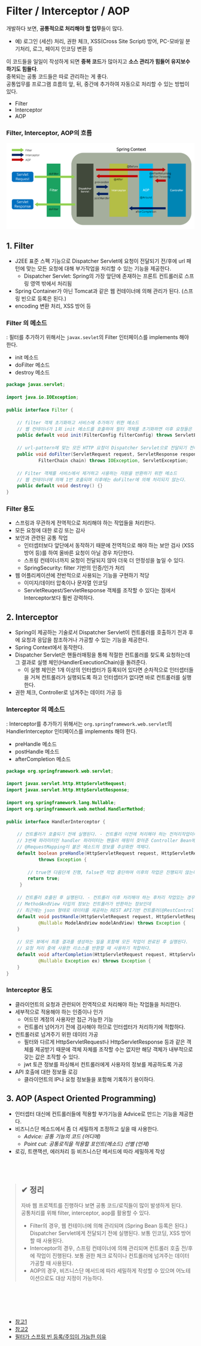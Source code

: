 
# Filter / Interceptor / AOP

개발하다 보면, **공통적으로 처리해야 할 업무**들이 많다.  
- 예) 로그인 (세션) 처리, 권한 체크, XSS(Cross Site Script) 방어, PC-모바일 분기처리, 로그, 페이지 인코딩 변환 등

이 코드들을 일일이 작성하게 되면 **중복 코드**가 많아지고 **소스 관리가 힘들어 유지보수 하기도 힘들다**.  
중복되는 공통 코드들은 따로 관리하는 게 좋다.  
공통업무를 프로그램 흐름의 앞, 뒤, 중간에 추가하여 자동으로 처리할 수 있는 방법이 있다.
- Filter
- Interceptor
- AOP

### Filter, Interceptor, AOP의 흐름
![FLOW](images/filterinterceptoraop.png)




## 1. Filter
- J2EE 표준 스펙 기능으로 Dispatcher Servlet에 요청이 전달되기 전/후에 url 패턴에 맞는 모든 요청에 대해 부가작업을 처리할 수 있는 기능을 제공한다.
  - Dispatcher Servlet: Spring의 가장 앞단에 존재하는 프론트 컨트롤러로 스프링 영역 밖에서 처리됨
- Spring Container가 아닌 Tomcat과 같은 웹 컨테이너에 의해 관리가 된다. (스프링 빈으로 등록은 된다.)
- encoding 변환 처리, XSS 방어 등

### Filter 의 메소드
: 필터를 추가하기 위해서는 `javax.sevlet`의 Filter 인터페이스를 implements 해야 한다.
- init 메소드
- doFilter 메소드
- destroy 메소드

``` java
package javax.servlet;

import java.io.IOException;

public interface Filter {

    // filter 객체 초기화하고 서비스에 추가하기 위한 메소드
    // 웹 컨테이너가 1회 init 메소드를 호출하여 필터 객체를 초기화하면 이후 요청들은 doFilter를 통해 처리된다.
    public default void init(FilterConfig filterConfig) throws ServletException {}

    // url-pattern에 맞는 모든 HTTP 요청이 Dispatcher Servlet으로 전달되기 전에 웹 컨테이너에 의해 실행되는 메소드
    public void doFilter(ServletRequest request, ServletResponse response,
            FilterChain chain) throws IOException, ServletException;

    // Filter 객체를 서비스에서 제거하고 사용하는 자원을 반환하기 위한 메소드
    // 웹 컨테이너에 의해 1번 호출되며 이후에는 doFilter에 의해 처리되지 않는다.
    public default void destroy() {}
}
```

### Filter 용도
- 스프링과 무관하게 전역적으로 처리해야 하는 작업들을 처리한다.
- 모든 요청에 대한 로깅 또는 감사
- 보안과 관련된 공통 작업
  - 인터셉터보다 앞단에서 동작하기 때문에 전역적으로 해야 하는 보안 검사 (XSS 방어 등)를 하여 올바른 요청이 아닐 경우 차단한다.
  - 스프링 컨테이너까지 요청이 전달되지 않아 더욱 더 안정성을 높일 수 있다.
  - SpringSecurity: filter 기반의 인증/인가 처리
- 웹 어플리케이션에 전반적으로 사용되는 기능을 구현하기 적당
  - 이미지/데이터 압축이나 문자열 인코딩
  - ServletReuqest/ServletResponse 객체를 조작할 수 있다는 점에서 Interceptor보다 훨씬 강력하다.




## 2. Interceptor
- Spring이 제공하는 기술로서 Dispatcher Servlet이 컨트롤러를 호출하기 전과 후에 요청과 응답을 참조하거나 가공할 수 있는 기능을 제공한다.
- Spring Context에서 동작한다.
- Dispatcher Servlet은 핸들러매핑을 통해 적절한 컨트롤러를 찾도록 요청하는데 그 결과로 실행 체인(HandlerExecutionChain)을 돌려준다.
  - 이 실행 체인은 1개 이상의 인터셉터가 등록되어 있다면 순차적으로 인터셉터들을 거쳐 컨트롤러가 실행되도록 하고 인터셉터가 없다면 바로 컨트롤러를 실행한다.
- 권한 체크, Controller로 넘겨주는 데이터 가공 등

### Interceptor 의 메소드
: Interceptor를 추가하기 위해서는 `org.springframework.web.servlet`의 HandlerInterceptor 인터페이스를 implements 해야 한다.
- preHandle 메소드
- postHandle 메소드
- afterCompletion 메소드

``` java
package org.springframework.web.servlet;

import javax.servlet.http.HttpServletRequest;
import javax.servlet.http.HttpServletResponse;

import org.springframework.lang.Nullable;
import org.springframework.web.method.HandlerMethod;

public interface HandlerInterceptor {

    // 컨트롤러가 호출되기 전에 실행된다. - 컨트롤러 이전에 처리해야 하는 전처리작업이나 요청정보를 가공하거나 추가하는 경우에 사용한다.
    // 3번째 파라미터인 handler 파라미터는 핸들러 매핑이 찾아준 Controller Bean에 매핑되는 HandlerMethod라는 새로운 타입의 객체로서
    // @RequestMapping이 붙은 메소드의 정보를 추상화한 객체다.
    default boolean preHandle(HttpServletRequest request, HttpServletResponse response, Object handler)
			throws Exception {

        // true면 다음단계 진행, false면 작업 중단하여 이후의 작업은 진행되지 않는다.
        return true;
     }
	
    // 컨트롤러 호출된 후 실행된다. - 컨트롤러 이후 처리해야 하는 후처리 작업있는 경우 사용한다.
    // MethodAndView 타입의 정보는 컨트롤러가 반환하는 정보인데 
    // 최근에는 json 형태로 데이터를 제공하는 REST API기반 컨트롤러(@RestController)를 만들면서 자주 사용되지 않는다.
    default void postHandle(HttpServletRequest request, HttpServletResponse response, Object handler,
            @Nullable ModelAndView modelAndView) throws Exception {
    }
    
    // 모든 뷰에서 최종 결과를 생성하는 일을 포함해 모든 작업이 완료된 후 실행된다.
    // 요청 처리 중에 사용한 리소스를 반환할 때 사용하기 적합하다.
    default void afterCompletion(HttpServletRequest request, HttpServletResponse response, Object handler,
            @Nullable Exception ex) throws Exception {
    }
}
```

### Interceptor 용도
- 클라이언트의 요청과 관련되어 전역적으로 처리해야 하는 작업들을 처리한다.
- 세부적으로 적용해야 하는 인증이나 인가
  - 어드민 계정의 사용자만 접근 가능한 기능
  - 컨트롤러 넘어가기 전에 검사해야 하므로 인터셉터가 처리하기에 적합하다.
- 컨트롤러로 넘겨주기 위한 데이터 가공
  - 필터와 다르게 HttpServletRequest나 HttpServletResponse 등과 같은 객체를 제공받기 때문에 객체 자체를 조작할 수는 없지만
    해당 객체가 내부적으로 갖는 값은 조작할 수 있다.
  - jwt 토큰 정보를 파싱해서 컨트롤러에게 사용자의 정보를 제공하도록 가공
- API 호출에 대한 정보들 로깅
  - 클라이언트의 IP나 요청 정보들을 포함해 기록하기 용이하다.


## 3. AOP (Aspect Oriented Programming)
- 인터셉터 대신에 컨트롤러들에 적용할 부가기능을 Advice로 만드는 기능을 제공한다.
- 비즈니스단 메소드에서 좀 더 세밀하게 조정하고 싶을 때 사용한다.
  - *Advice: 공통 기능의 코드 (어디에)*
  - *Point cut: 공통로직을 적용할 포인트(메소드) 선별 (언제)*
- 로깅, 트랜잭션, 에러처리 등 비즈니스단 메서드에 따라 세밀하게 작성


<br/><br/>


> ## ✔ 정리
> 자바 웹 프로젝트를 진행하다 보면 공통 코드/로직들이 많이 발생하게 된다.  
> 공통처리를 위해 filter, interceptor, aop를 활용할 수 있다.  
> - Filter의 경우, 웹 컨테이너에 의해 관리되며 (Spring Bean 등록은 된다.) Dispatcher Servlet에게 전달되기 전에 실행된다. 보통 인코딩, XSS 방어할 때 사용된다.   
> - Interceptor의 경우, 스프링 컨테이너에 의해 관리되며 컨트롤러 호출 전/후에 작업이 진행된다. 보통 권한 체크 로직이나 컨트롤러에 넘겨주는 데이터 가공할 때 사용된다.
> - AOP의 경우, 비즈니스단 메서드에 따라 세밀하게 작성할 수 있으며 어노테이션으로도 대상 지정이 가능하다.



<br/><br/><br/><br/>

- [참고1](https://goddaehee.tistory.com/154)
- [참고2](https://mangkyu.tistory.com/173)
- [필터가 스프링 빈 등록/주입이 가능한 이유](https://mangkyu.tistory.com/221)

